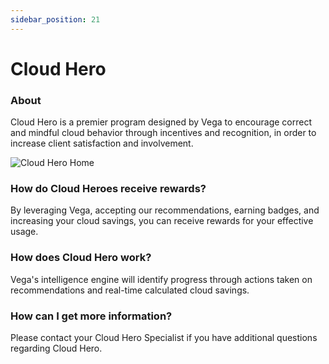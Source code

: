 ```yaml
---
sidebar_position: 21
---
```


# Cloud Hero
### About
Cloud Hero is a premier program designed by Vega to encourage correct and mindful cloud behavior through incentives and recognition, in order to increase client satisfaction and involvement.

![Cloud Hero Home](/img/cloudhero.png)

### How do Cloud Heroes receive rewards?
By leveraging Vega, accepting our recommendations, earning badges, and increasing your cloud savings, you can receive rewards for your effective usage.

### How does Cloud Hero work?
Vega's intelligence engine will identify progress through actions taken on recommendations and real-time calculated cloud savings.

### How can I get more information?
Please contact your Cloud Hero Specialist if you have additional questions regarding Cloud Hero.